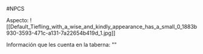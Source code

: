 #NPCS 

Aspecto:
	![[Default_Tiefling_with_a_wise_and_kindly_appearance_has_a_small_0_1883b930-3593-471c-a131-7a22654b419d_1.jpg]]


Información que les cuenta en la taberna:
	""